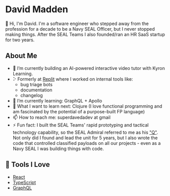 # David Madden

👋 Hi, I'm David.
I'm a software engineer who stepped away from the profession for a decade to be a Navy SEAL Officer, but I never stopped making things. After the SEAL Teams I also founded/ran an HR SaaS startup for two years.<br>

## About Me

- 🔭 I’m currently building an AI-powered interactive video tutor with Kyron Learning.
- ⠕ Formerly at [Replit](www.replit.com) where I worked on internal tools like:
  - bug triage bots
  - documentation
  - changelog
- 🌱 I’m currently learning: GraphQL + Apollo
- 🤔 What I want to learn next: Clojure (I love functional programming and am fascinated by the potential of a purpose-built FP language)
- 📫 How to reach me: superdavedadev at gmail
- ⚡ Fun fact: I built the SEAL Teams' rapid prototyping and tactical technology capability, so the SEAL Admiral referred to me as his ["Q"](https://en.wikipedia.org/wiki/Q_(James_Bond)). Not only did I found and lead the unit for 5 years, but I also wrote the code that controlled classified payloads on all our projects - even as a Navy SEAL I was building things with code.


## 🔧 Tools I Love

- [React](https://reactjs.org/)
- [TypeScript](https://www.typescriptlang.org/)
- [GraphQL](https://graphql.org)
